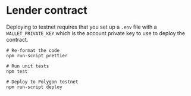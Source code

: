 # Lender contract

Deploying to testnet requires that you set up a `.env` file with a `WALLET_PRIVATE_KEY` which is the account private key to use to deploy the contract.

```shell
# Re-format the code
npm run-script prettier

# Run unit tests
npm test

# Deploy to Polygon testnet
npm run-script deploy
```

